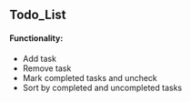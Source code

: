 ## Todo_List

#### Functionality: 
  - Add task
  - Remove task
  - Mark completed tasks and uncheck
  - Sort by completed and uncompleted tasks
